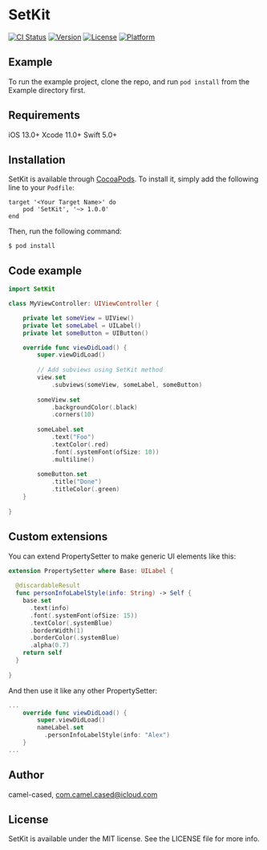 # SetKit

[![CI Status](https://img.shields.io/travis/camel-cased/SetKit.svg?style=flat)](https://travis-ci.org/camel-cased/SetKit)
[![Version](https://img.shields.io/cocoapods/v/SetKit.svg?style=flat)](https://cocoapods.org/pods/SetKit)
[![License](https://img.shields.io/cocoapods/l/SetKit.svg?style=flat)](https://cocoapods.org/pods/SetKit)
[![Platform](https://img.shields.io/cocoapods/p/SetKit.svg?style=flat)](https://cocoapods.org/pods/SetKit)

## Example

To run the example project, clone the repo, and run `pod install` from the Example directory first.

## Requirements
iOS 13.0+
Xcode 11.0+
Swift 5.0+

## Installation

SetKit is available through [CocoaPods](https://cocoapods.org). To install it, simply add the following line to your `Podfile`:

```
target '<Your Target Name>' do
    pod 'SetKit', '~> 1.0.0'
end
```

Then, run the following command:

```
$ pod install
```

## Code example

```swift
import SetKit

class MyViewController: UIViewController {

    private let someView = UIView()
    private let someLabel = UILabel()
    private let someButton = UIButton()

    override func viewDidLoad() {
        super.viewDidLoad()
        
        // Add subviews using SetKit method
        view.set
            .subviews(someView, someLabel, someButton)
        
        someView.set
            .backgroundColor(.black)
            .corners(10)
            
        someLabel.set
            .text("Foo")
            .textColor(.red)
            .font(.systemFont(ofSize: 10))
            .multiline()
            
        someButton.set
            .title("Done")
            .titleColor(.green)
    }
    
}
```

## Custom extensions
You can extend PropertySetter to make generic UI elements like this:

```swift
extension PropertySetter where Base: UILabel {
  
  @discardableResult
  func personInfoLabelStyle(info: String) -> Self {
    base.set
      .text(info)
      .font(.systemFont(ofSize: 15))
      .textColor(.systemBlue)
      .borderWidth(1)
      .borderColor(.systemBlue)
      .alpha(0.7)
    return self
  }
  
}

```

And then use it like any other PropertySetter:

```swift
...
    override func viewDidLoad() {
        super.viewDidLoad()
        nameLabel.set
          .personInfoLabelStyle(info: "Alex")
    }
...

```

## Author

camel-cased, com.camel.cased@icloud.com

## License

SetKit is available under the MIT license. See the LICENSE file for more info.
